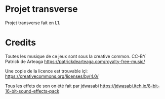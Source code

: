 # Projet transverse
Projet transverse fait en L1.

# Credits
Toutes les musique de ce jeux sont sous la creative common.
CC-BY Patrick de Arteaga
https://patrickdearteaga.com/royalty-free-music/

Une copie de la licence est trouvable içi: https://creativecommons.org/licenses/by/4.0/

Tous les effets de son on été fait par jdwasabi
https://jdwasabi.itch.io/8-bit-16-bit-sound-effects-pack